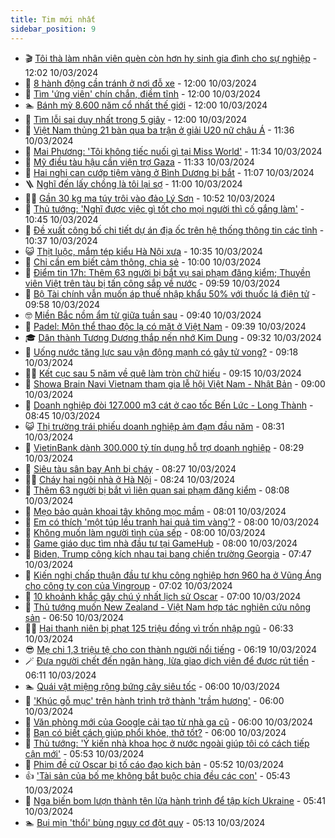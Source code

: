 ```yaml
---
title: Tim mới nhất
sidebar_position: 9
---
```


<!-- vnexpress-tin-moi-nhat:START -->
- 🎬 [Tôi thà làm nhân viên quèn còn hơn hy sinh gia đình cho sự nghiệp](https://vnexpress.net/toi-tha-lam-nhan-vien-quen-con-hon-hy-sinh-gia-dinh-cho-su-nghiep-4720629.html) - 12:02 10/03/2024
- 🐎 [8 hành động cần tránh ở nơi đỗ xe](https://vnexpress.net/8-hanh-dong-can-tranh-o-noi-do-xe-4720599.html) - 12:00 10/03/2024
- 🦍 [Tìm &#39;ứng viên&#39; chín chắn, điềm tĩnh](https://vnexpress.net/tim-ung-vien-chin-chan-diem-tinh-4720563.html) - 12:00 10/03/2024
- 🏊 [Bánh mỳ 8.600 năm cổ nhất thế giới](https://vnexpress.net/banh-my-8-600-nam-co-nhat-the-gioi-4720231.html) - 12:00 10/03/2024
- 🎊 [Tìm lỗi sai duy nhất trong 5 giây](https://vnexpress.net/tim-loi-sai-duy-nhat-trong-5-giay-4719003.html) - 12:00 10/03/2024
- 🎃 [Việt Nam thủng 21 bàn qua ba trận ở giải U20 nữ châu Á](https://vnexpress.net/viet-nam-thung-21-ban-qua-ba-tran-o-giai-u20-nu-chau-a-4720635.html) - 11:36 10/03/2024
- 🧰 [Mai Phương: &#39;Tôi không tiếc nuối gì tại Miss World&#39;](https://vnexpress.net/mai-phuong-toi-khong-tiec-nuoi-gi-tai-miss-world-4720603.html) - 11:34 10/03/2024
- 🔭 [Mỹ điều tàu hậu cần viện trợ Gaza](https://vnexpress.net/my-dieu-tau-hau-can-vien-tro-gaza-4720628.html) - 11:33 10/03/2024
- 🫶 [Hai nghi can cướp tiệm vàng ở Bình Dương bị bắt](https://vnexpress.net/hai-nghi-can-cuop-tiem-vang-o-binh-duong-bi-bat-4717898.html) - 11:07 10/03/2024
- 🪜 [Nghĩ đến lấy chồng là tôi lại sợ](https://vnexpress.net/nghi-den-lay-chong-la-toi-lai-so-4720632.html) - 11:00 10/03/2024
- 👨‍🏫 [Gần 30 kg ma túy trôi vào đảo Lý Sơn](https://vnexpress.net/gan-30-kg-ma-tuy-troi-vao-dao-ly-son-4720621.html) - 10:52 10/03/2024
- 🎊 [Thủ tướng: &#39;Nghĩ được việc gì tốt cho mọi người thì cố gắng làm&#39;](https://vnexpress.net/thu-tuong-nghi-duoc-viec-gi-tot-cho-moi-nguoi-thi-co-gang-lam-4720625.html) - 10:45 10/03/2024
- 🎊 [Đề xuất công bố chi tiết dự án địa ốc trên hệ thống thông tin các tỉnh](https://vnexpress.net/de-xuat-cong-bo-chi-tiet-du-an-dia-oc-tren-he-thong-thong-tin-cac-tinh-4720615.html) - 10:37 10/03/2024
- 😺 [Thịt luộc, mắm tép kiểu Hà Nội xưa](https://vnexpress.net/thit-luoc-mam-tep-kieu-ha-noi-xua-4720414.html) - 10:35 10/03/2024
- 🐘 [Chỉ cần em biết cảm thông, chia sẻ](https://vnexpress.net/chi-can-em-biet-cam-thong-chia-se-4720557.html) - 10:00 10/03/2024
- 🌁 [Điểm tin 17h: Thêm 63 người bị bắt vụ sai phạm đăng kiểm; Thuyền viên Việt trên tàu bị tấn công sắp về nước](https://vnexpress.net/diem-tin-17h-them-63-nguoi-bi-bat-vu-sai-pham-dang-kiem-thuyen-vien-viet-tren-tau-bi-tan-cong-sap-ve-nuoc-4720620.html) - 09:59 10/03/2024
- 🐲 [Bộ Tài chính vẫn muốn áp thuế nhập khẩu 50% với thuốc lá điện tử](https://vnexpress.net/bo-tai-chinh-van-muon-ap-thue-nhap-khau-50-voi-thuoc-la-dien-tu-4720618.html) - 09:58 10/03/2024
- 🤓 [Miền Bắc nồm ẩm từ giữa tuần sau](https://vnexpress.net/mien-bac-nom-am-tu-giua-tuan-sau-4720587.html) - 09:40 10/03/2024
- 💪 [Padel: Môn thể thao độc lạ có mặt ở Việt Nam](https://vnexpress.net/padel-mon-the-thao-doc-la-co-mat-o-viet-nam-4720614.html) - 09:39 10/03/2024
- 🎓 [Dân thành Tương Dương thắp nến nhớ Kim Dung](https://vnexpress.net/dan-thanh-tuong-duong-thap-nen-nho-kim-dung-4720582.html) - 09:32 10/03/2024
- 🫣 [Uống nước tăng lực sau vận động mạnh có gây tử vong?](https://vnexpress.net/uong-nuoc-tang-luc-sau-van-dong-manh-co-gay-tu-vong-4718922.html) - 09:18 10/03/2024
- 🧑‍💻 [Kết cục sau 5 năm về quê làm tròn chữ hiếu](https://vnexpress.net/ket-cuc-sau-5-nam-ve-que-lam-tron-chu-hieu-4720604.html) - 09:15 10/03/2024
- 🐲 [Showa Brain Navi Vietnam tham gia lễ hội Việt Nam - Nhật Bản](https://vnexpress.net/showa-brain-navi-vietnam-tham-gia-le-hoi-viet-nam-nhat-ban-4720275.html) - 09:00 10/03/2024
- 🌝 [Doanh nghiệp đòi 127.000 m3 cát ở cao tốc Bến Lức - Long Thành](https://vnexpress.net/doanh-nghiep-doi-127-000-m3-cat-o-cao-toc-ben-luc-long-thanh-4720586.html) - 08:45 10/03/2024
- 😺 [Thị trường trái phiếu doanh nghiệp ảm đạm đầu năm](https://vnexpress.net/thi-truong-trai-phieu-doanh-nghiep-am-dam-dau-nam-4720601.html) - 08:31 10/03/2024
- 🐎 [VietinBank dành 300.000 tỷ tín dụng hỗ trợ doanh nghiệp](https://vnexpress.net/vietinbank-danh-300-000-ty-tin-dung-ho-tro-doanh-nghiep-4720282.html) - 08:29 10/03/2024
- 🎡 [Siêu tàu sân bay Anh bị cháy](https://vnexpress.net/sieu-tau-san-bay-anh-bi-chay-4720594.html) - 08:27 10/03/2024
- 👨‍🏫 [Cháy hai ngôi nhà ở Hà Nội](https://vnexpress.net/chay-hai-ngoi-nha-o-ha-noi-4720597.html) - 08:24 10/03/2024
- 🦆 [Thêm 63 người bị bắt vì liên quan sai phạm đăng kiểm](https://vnexpress.net/them-63-nguoi-bi-bat-vi-lien-quan-sai-pham-dang-kiem-4720590.html) - 08:08 10/03/2024
- 🚦 [Mẹo bảo quản khoai tây không mọc mầm](https://vnexpress.net/meo-bao-quan-khoai-tay-khong-moc-mam-4720165.html) - 08:01 10/03/2024
- 💫 [Em có thích &#39;một túp lều tranh hai quả tim vàng&#39;?](https://vnexpress.net/em-co-thich-mot-tup-leu-tranh-hai-qua-tim-vang-4720558.html) - 08:00 10/03/2024
- 🎉 [Không muốn làm người tình của sếp](https://vnexpress.net/khong-muon-lam-nguoi-tinh-cua-sep-4720516.html) - 08:00 10/03/2024
- 🌋 [Game giáo dục tìm nhà đầu tư tại GameHub](https://vnexpress.net/game-giao-duc-tim-nha-dau-tu-tai-gamehub-4719573.html) - 08:00 10/03/2024
- 🤖 [Biden, Trump công kích nhau tại bang chiến trường Georgia](https://vnexpress.net/biden-trump-cong-kich-nhau-tai-bang-chien-truong-georgia-4720588.html) - 07:47 10/03/2024
- 🦏 [Kiến nghị chấp thuận đầu tư khu công nghiệp hơn 960 ha ở Vũng Áng cho công ty con của Vingroup](https://vnexpress.net/kien-nghi-chap-thuan-dau-tu-khu-cong-nghiep-hon-960-ha-o-vung-ang-cho-cong-ty-con-cua-vingroup-4720583.html) - 07:02 10/03/2024
- 🦩 [10 khoảnh khắc gây chú ý nhất lịch sử Oscar](https://vnexpress.net/10-khoanh-khac-gay-chu-y-nhat-lich-su-oscar-4720212.html) - 07:00 10/03/2024
- 👺 [Thủ tướng muốn New Zealand - Việt Nam hợp tác nghiên cứu nông sản](https://vnexpress.net/thu-tuong-muon-new-zealand-viet-nam-hop-tac-nghien-cuu-nong-san-4720580.html) - 06:50 10/03/2024
- 🧑‍🏫 [Hai thanh niên bị phạt 125 triệu đồng vì trốn nhập ngũ](https://vnexpress.net/hai-thanh-nien-bi-phat-125-trieu-dong-vi-tron-nhap-ngu-4720566.html) - 06:33 10/03/2024
- 😎 [Mẹ chi 1,3 triệu tệ cho con thành người nổi tiếng](https://vnexpress.net/me-chi-1-3-trieu-te-cho-con-thanh-nguoi-noi-tieng-4720510.html) - 06:19 10/03/2024
- 🪄 [Đưa người chết đến ngân hàng, lừa giao dịch viên để được rút tiền](https://vnexpress.net/dua-nguoi-chet-den-ngan-hang-lua-giao-dich-vien-de-duoc-rut-tien-4720559.html) - 06:11 10/03/2024
- 🏊 [Quái vật miệng rộng bứng cây siêu tốc](https://vnexpress.net/quai-vat-mieng-rong-bung-cay-sieu-toc-4720549.html) - 06:00 10/03/2024
- 💃 [&#39;Khúc gỗ mục&#39; trên hành trình trở thành &#39;trầm hương&#39;](https://vnexpress.net/khuc-go-muc-tren-hanh-trinh-tro-thanh-tram-huong-4720530.html) - 06:00 10/03/2024
- 🦆 [Văn phòng mới của Google cải tạo từ nhà ga cũ](https://vnexpress.net/van-phong-moi-cua-google-cai-tao-tu-nha-ga-cu-4720476.html) - 06:00 10/03/2024
- 🎊 [Bạn có biết cách giúp phổi khỏe, thở tốt?](https://vnexpress.net/ban-co-biet-cach-giup-phoi-khoe-tho-tot-4720528.html) - 06:00 10/03/2024
- 👺 [Thủ tướng: &#39;Ý kiến nhà khoa học ở nước ngoài giúp tôi có cách tiếp cận mới&#39;](https://vnexpress.net/thu-tuong-y-kien-nha-khoa-hoc-o-nuoc-ngoai-giup-toi-co-cach-tiep-can-moi-4720576.html) - 05:53 10/03/2024
- 🎡 [Phim đề cử Oscar bị tố cáo đạo kịch bản](https://vnexpress.net/phim-de-cu-oscar-bi-to-cao-dao-kich-ban-4720573.html) - 05:52 10/03/2024
- 👍 [&#39;Tài sản của bố mẹ không bắt buộc chia đều các con&#39;](https://vnexpress.net/tai-san-cua-bo-me-khong-bat-buoc-chia-deu-cac-con-4720465.html) - 05:43 10/03/2024
- 🐎 [Nga biến bom lượn thành tên lửa hành trình để tập kích Ukraine](https://vnexpress.net/nga-bien-bom-luon-thanh-ten-lua-hanh-trinh-de-tap-kich-ukraine-4720567.html) - 05:41 10/03/2024
- 🏊 [Bụi mịn &#39;thổi&#39; bùng nguy cơ đột quỵ](https://vnexpress.net/bui-min-thoi-bung-nguy-co-dot-quy-4720519.html) - 05:13 10/03/2024<!-- vnexpress-tin-moi-nhat:END -->
